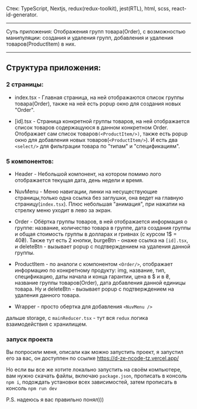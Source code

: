 Стек: TypeScript, Nextjs, redux(redux-toolkit), jest(RTL), html, scss, react-id-generator.

---

Суть приложения: Отображения групп товара(Order), с возможностью манипуляции: создания и удаления групп, добавления и удаления товаров(ProductItem) в них.

---

## Cтруктура приложения:

### 2 страницы:
 
 - index.tsx - Главная страница, на ней отображаются список группы товара(Order), также на ней есть popup окно для создания новых "Order".

 - [id].tsx - Страница конкретной группы товаров, на ней отображается список товаров содержащуюся в данном конкретном Order. Отображает сам список товаров```(<ProductItem/>)```, также есть popup окно для добавления новых товаров(```<ProductItem/>```). И есть два ```<select/>``` для фильтрации товара по "типам" и "спецификациям".

###  5 компонентов:

 - Header - Небольшой компонент, на котором помимо лого отображается текущая дата, день недели и время.

 - NuvMenu - Меню навигации, линки на несуществующие страницы,только одна ссылка без заглушки, она ведет на главную страницу(```index.tsx```). Плюс небольшая "анимация", при нажатии на стрелку меню уходит в лево за экран.

 - Order - Обёртка группы товаров, в ней отображается информация о группе: название, количество товара в группе, дата создания группы и общая стоимость группы в долларах и гривнах (с курсом 1$ = 40₴). Также тут есть 2 кнопки, burgeBtn - онаже ссылка на ```[id].tsx```, и deleteBtn - вызывает popup с подтверждением на удаления данной группы.

 - ProductItem - по аналоги с компонентом ```<Order/>```, отображает информацию по конкретному продукту: img, название, тип, спецификацию, даты начала и конца гарантии, цена в $ и в ₴, название группы товаров(Order), дата добавления данной единицы товара. Ну и deleteBtn - вызывает popup с подтверждением на удаления данного товара.
 - Wrapper - просто обертка для добавления ```<NuvMenu />```

дальше storage, с ```mainReducer.tsx``` - тут вся ```redux``` логика взаимодействия с хранилищем.

### запуск проекта 

Вы попросили меня,  описали как можно запустить проект, я запустил его за вас, он доступпен по ссылке https://d-ze-ncode-tz.vercel.app/

Но если вы все же хотите локально запустить на своём компьютере, вам нужно скачать файлы, включаю ```package.json```, прописать в консоль ```npm i```, подождать установки всех зависимостей, затем прописать в консоль ```npm run dev```

P.S. надеюсь я вас правильно понял)))
